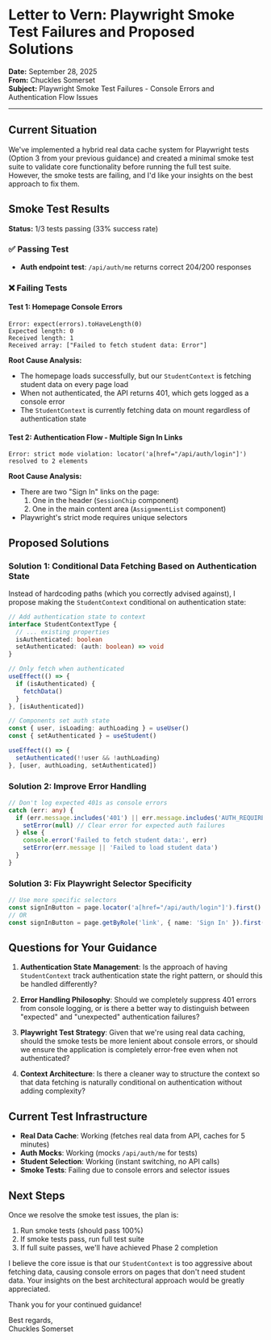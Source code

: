 # Letter to Vern: Playwright Smoke Test Failures and Proposed Solutions

**Date:** September 28, 2025  
**From:** Chuckles Somerset  
**Subject:** Playwright Smoke Test Failures - Console Errors and Authentication Flow Issues

---

## Current Situation

We've implemented a hybrid real data cache system for Playwright tests (Option 3 from your previous guidance) and created a minimal smoke test suite to validate core functionality before running the full test suite. However, the smoke tests are failing, and I'd like your insights on the best approach to fix them.

## Smoke Test Results

**Status:** 1/3 tests passing (33% success rate)

### ✅ **Passing Test**
- **Auth endpoint test**: `/api/auth/me` returns correct 204/200 responses

### ❌ **Failing Tests**

#### **Test 1: Homepage Console Errors**
```
Error: expect(errors).toHaveLength(0)
Expected length: 0
Received length: 1
Received array: ["Failed to fetch student data: Error"]
```

**Root Cause Analysis:**
- The homepage loads successfully, but our `StudentContext` is fetching student data on every page load
- When not authenticated, the API returns 401, which gets logged as a console error
- The `StudentContext` is currently fetching data on mount regardless of authentication state

#### **Test 2: Authentication Flow - Multiple Sign In Links**
```
Error: strict mode violation: locator('a[href="/api/auth/login"]') resolved to 2 elements
```

**Root Cause Analysis:**
- There are two "Sign In" links on the page:
  1. One in the header (`SessionChip` component)
  2. One in the main content area (`AssignmentList` component)
- Playwright's strict mode requires unique selectors

## Proposed Solutions

### **Solution 1: Conditional Data Fetching Based on Authentication State**

Instead of hardcoding paths (which you correctly advised against), I propose making the `StudentContext` conditional on authentication state:

```typescript
// Add authentication state to context
interface StudentContextType {
  // ... existing properties
  isAuthenticated: boolean
  setAuthenticated: (auth: boolean) => void
}

// Only fetch when authenticated
useEffect(() => {
  if (isAuthenticated) {
    fetchData()
  }
}, [isAuthenticated])

// Components set auth state
const { user, isLoading: authLoading } = useUser()
const { setAuthenticated } = useStudent()

useEffect(() => {
  setAuthenticated(!!user && !authLoading)
}, [user, authLoading, setAuthenticated])
```

### **Solution 2: Improve Error Handling**

```typescript
// Don't log expected 401s as console errors
catch (err: any) {
  if (err.message.includes('401') || err.message.includes('AUTH_REQUIRED')) {
    setError(null) // Clear error for expected auth failures
  } else {
    console.error('Failed to fetch student data:', err)
    setError(err.message || 'Failed to load student data')
  }
}
```

### **Solution 3: Fix Playwright Selector Specificity**

```typescript
// Use more specific selectors
const signInButton = page.locator('a[href="/api/auth/login"]').first()
// OR
const signInButton = page.getByRole('link', { name: 'Sign In' }).first()
```

## Questions for Your Guidance

1. **Authentication State Management**: Is the approach of having `StudentContext` track authentication state the right pattern, or should this be handled differently?

2. **Error Handling Philosophy**: Should we completely suppress 401 errors from console logging, or is there a better way to distinguish between "expected" and "unexpected" authentication failures?

3. **Playwright Test Strategy**: Given that we're using real data caching, should the smoke tests be more lenient about console errors, or should we ensure the application is completely error-free even when not authenticated?

4. **Context Architecture**: Is there a cleaner way to structure the context so that data fetching is naturally conditional on authentication without adding complexity?

## Current Test Infrastructure

- **Real Data Cache**: Working (fetches real data from API, caches for 5 minutes)
- **Auth Mocks**: Working (mocks `/api/auth/me` for tests)
- **Student Selection**: Working (instant switching, no API calls)
- **Smoke Tests**: Failing due to console errors and selector issues

## Next Steps

Once we resolve the smoke test issues, the plan is:
1. Run smoke tests (should pass 100%)
2. If smoke tests pass, run full test suite
3. If full suite passes, we'll have achieved Phase 2 completion

I believe the core issue is that our `StudentContext` is too aggressive about fetching data, causing console errors on pages that don't need student data. Your insights on the best architectural approach would be greatly appreciated.

Thank you for your continued guidance!

Best regards,  
Chuckles Somerset
